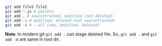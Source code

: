 ```bash
git add file1 file2
git add *.js # pattern
git add . # new/untracked, modified (not deleted)
git add -u # modified, deleted (not new/untracked)
git add -A # --all (new, modified, deleted)
```

**Note**: In modern git `git add .` can stage deleted file. So, `git add .` and `git add -A` are same in root dir.
